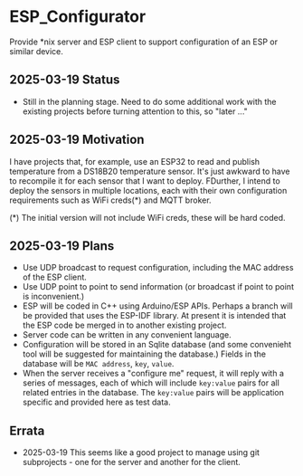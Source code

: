 # ESP_Configurator

Provide *nix server and ESP client to support configuration of an ESP or similar device.

## 2025-03-19 Status

* Still in the planning stage. Need to do some additional work with the existing projects before turning attention to this, so "later ..."

## 2025-03-19 Motivation

I have projects that, for example, use an ESP32 to read and publish temperature from a DS18B20 temperature sensor. It's just awkward to have to recompile it for each sensor that I want to deploy. FDurther, I intend to deploy the sensors in multiple locations, each with their own configuration requirements such as WiFi creds(*) and MQTT broker.

(*) The initial version will not include WiFi creds, these will be hard coded.

## 2025-03-19 Plans

* Use UDP broadcast to request configuration, including the MAC address of the ESP client.
* Use UDP point to point to send information (or broadcast if point to point is inconvenient.)
* ESP will be coded in C++ using Arduino/ESP APIs. Perhaps a branch will be provided that uses the ESP-IDF library. At present it is intended that the ESP code be merged in to another existing project.
* Server code can be written in any convenient language.
* Configuration will be stored in an Sqlite database (and some convenieht tool will be suggested for maintaining the database.) Fields in the database will be `MAC address`, `key`, `value`.
* When the server receives a "configure me" request, it will reply with a series of messages, each of which will include `key:value` pairs for all related entries in the database. The `key:value` pairs will be application specific and provided here as test data.

## Errata

* 2025-03-19 This seems like a good project to manage using git subprojects - one for the server and another for the client.
